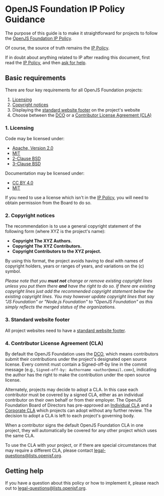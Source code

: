 # OpenJS Foundation IP Policy Guidance

The purpose of this guide is to make it straightforward for projects
to follow the [OpenJS Foundation IP Policy][IP Policy].

Of course, the source of truth remains the [IP Policy][].

If in doubt about anything related to IP after reading this document,
first read the [IP Policy][], and then [ask for help](#getting-help).

## Basic requirements

There are four key requirements for all OpenJS Foundation projects:

1. [Licensing](#1-licensing)
2. [Copyright notices](#2-copyright-notices)
3. Displaying the [standard website footer](#3-standard-website-footer) on the project's website
4. Choose between the [DCO][] or a [Contributor License Agreement (CLA)](#4-contributor-license-agreement-cla)

### 1. Licensing

Code may be licensed under:
  * [Apache, Version 2.0](http://www.apache.org/licenses/LICENSE-2.0)
  * [MIT](https://opensource.org/licenses/MIT)
  * [2-Clause BSD](https://opensource.org/licenses/BSD-2-Clause)
  * [3-Clause BSD](https://opensource.org/licenses/BSD-3-Clause)

Documentation may be licensed under:
  * [CC BY 4.0](http://creativecommons.org/licenses/by/4.0/)
  * [MIT](https://opensource.org/licenses/MIT)

If you need to use a license which isn't in the [IP Policy],
you will need to obtain permission from the Board to do so.

### 2. Copyright notices

The recommendation is to use a general copyright statement
of the following form (where XYZ is the project's name):

- **Copyright The XYZ Authors.**
- **Copyright The XYZ Contributors.**
- **Copyright Contributors to the XYZ project.**

By using this format, the project avoids having to deal with
names of copyright holders, years or ranges of years,
and variations on the (c) symbol.

_Please note that you **must not** change or remove existing copyright lines
unless you put them there **and** have the right to do so.
If there are existing copyright lines just
add the recommended copyright statement below the existing copyright lines.
You may however update copyright lines that say
"JS Foundation" or "Node.js Foundation" to "OpenJS Foundation"
as this simply reflects the merged status of the organizations._

### 3. Standard website footer

All project websites need to have a [standard website footer][].

### 4. Contributor License Agreement (CLA)

By default the OpenJS Foundation uses the [DCO][], which means contributors
submit their contributions under the project's designated open source license.
Every commit must contain a Signed-off-by line in the commit message (e.g.,
`Signed-off-by: Authorname <author@email.com>`), indicating the author has the
right to make the contribution under the open source license.

Alternately, projects may decide to adopt a CLA. In this case each contributor
must be covered by a signed CLA, either as an individual contributor on their
own behalf or from their employer. The OpenJS Foundation Board of Directors has
pre-approved an [Individual CLA][ICLA] and a [Corporate CLA][CCLA] which
projects can adopt without any further review. The decision to adopt a CLA is
left to each project's governing body.

When a contributor signs the default OpenJS Foundation CLA in one project, they
will automatically be covered for any other project which uses the same CLA.

To use the CLA with your project, or if there are special circumstances that
may require a different CLA, please contact
[legal-questions@lists.openjsf.org](mailto:legal-questions@lists.openjsf.org).

## Getting help

If you have a question about this policy or how to implement it, please reach out to [legal-questions@lists.openjsf.org](mailto:legal-questions@lists.openjsf.org).

[IP Policy]: https://ip-policy.openjsf.org
[DCO]: https://developercertificate.org
[ICLA]: https://individual-cla.openjsf.org
[CCLA]: https://corporate-cla.openjsf.org
[standard website footer]: https://github.com/openjs-foundation/artwork#copyright-notices-for-project-website-footers
